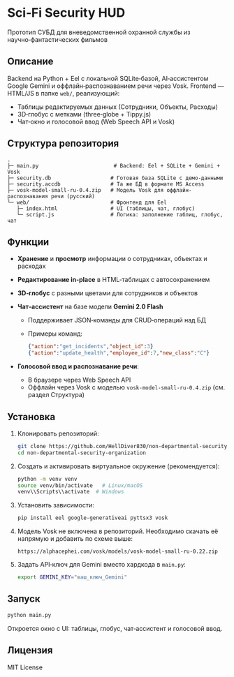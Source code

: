 # Sci‑Fi Security HUD

Прототип СУБД для вневедомственной охранной службы из научно‑фантастических фильмов

## Описание

Backend на Python + Eel с локальной SQLite‑базой, AI‑ассистентом Google Gemini и оффлайн‑распознаванием речи через Vosk.
Frontend — HTML/JS в папке `web/`, реализующий:

* Таблицы редактируемых данных (Сотрудники, Объекты, Расходы)
* 3D‑глобус с метками (three‑globe + Tippy.js)
* Чат‑окно и голосовой ввод (Web Speech API и Vosk)

## Структура репозитория

```
.
├─ main.py                        # Backend: Eel + SQLite + Gemini + Vosk
├─ security.db                   # Готовая база SQLite с демо-данными
├─ security.accdb                # Та же БД в формате MS Access
├─ vosk-model-small-ru-0.4.zip   # Модель Vosk для оффлайн-распознавания речи (русский)
└─ web/                          # Фронтенд для Eel
   ├─ index.html                 # UI (таблицы, чат, глобус)
   └─ script.js                  # Логика: заполнение таблиц, глобус, чат
```

## Функции

* **Хранение** и **просмотр** информации о сотрудниках, объектах и расходах
* **Редактирование in‑place** в HTML‑таблицах с автосохранением
* **3D‑глобус** с разными цветами для сотрудников и объектов
* **Чат‑ассистент** на базе модели **Gemini 2.0 Flash**

  * Поддерживает JSON‑команды для CRUD‑операций над БД
  * Примеры команд:

    ```json
    {"action":"get_incidents","object_id":3}
    {"action":"update_health","employee_id":7,"new_class":"C"}
    ```
* **Голосовой ввод и распознавание речи**:

  * В браузере через Web Speech API
  * Оффлайн через Vosk с моделью `vosk-model-small-ru-0.4.zip` (см. раздел Структура)

## Установка

1. Клонировать репозиторий:

   ```bash
   git clone https://github.com/HellDiver830/non-departmental-security-organization.git
   cd non-departmental-security-organization
   ```
2. Создать и активировать виртуальное окружение (рекомендуется):

   ```bash
   python -m venv venv
   source venv/bin/activate   # Linux/macOS
   venv\\Scripts\\activate  # Windows
   ```
3. Установить зависимости:

   ```bash
   pip install eel google-generativeai pyttsx3 vosk
   ```
4. Модель Vosk не включена в репозиторий. Необходимо скачать её напрямую и добавить по схеме выше:

   ```
   https://alphacephei.com/vosk/models/vosk-model-small-ru-0.22.zip
   ```
5. Задать API‑ключ для Gemini вместо хардкода в `main.py`:

   ```bash
   export GEMINI_KEY="ваш_ключ_Gemini"
   ```

## Запуск

```bash
python main.py
```

Откроется окно с UI: таблицы, глобус, чат‑ассистент и голосовой ввод.

## Лицензия

MIT License
